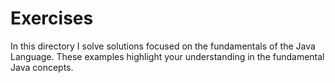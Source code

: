 # Exercises

In this directory I solve solutions focused on the fundamentals of the Java Language. These examples highlight your understanding in the fundamental Java concepts.
